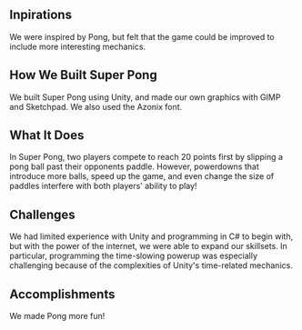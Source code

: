 ## Inpirations
We were inspired by Pong, but felt that the game could be improved to include more interesting mechanics. 

## How We Built Super Pong
We built Super Pong using Unity, and made our own graphics with GIMP and Sketchpad. We also used the Azonix font.

## What It Does
In Super Pong, two players compete to reach 20 points first by slipping a pong ball past their opponents paddle. However, powerdowns that introduce more balls, speed up the game, and even change the size of paddles interfere with both players' ability to play!

## Challenges
We had limited experience with Unity and programming in C# to begin with, but with the power of the internet, we were able to expand our skillsets. In particular, programming the time-slowing powerup was especially challenging because of the complexities of Unity's time-related mechanics.

## Accomplishments
We made Pong more fun!
